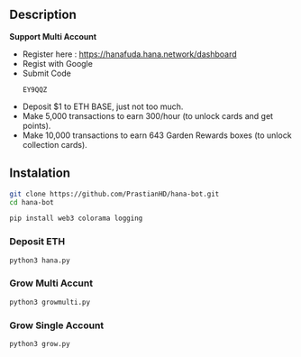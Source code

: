 ## Description 
**Support Multi Account** 
- Register here : https://hanafuda.hana.network/dashboard
- Regist with Google
- Submit Code
  ```
  EY9QQZ
  ```
- Deposit $1 to ETH BASE, just not too much.
- Make 5,000 transactions to earn 300/hour (to unlock cards and get points).
- Make 10,000 transactions to earn 643 Garden Rewards boxes (to unlock collection cards).


## Instalation
```bash
git clone https://github.com/PrastianHD/hana-bot.git
cd hana-bot
```
```bash
pip install web3 colorama logging
```
### Deposit ETH
```bash
python3 hana.py
```
### Grow Multi Accunt
```bash
python3 growmulti.py
```
### Grow Single Account
```bash
python3 grow.py
```

